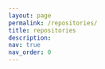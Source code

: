 ```yaml
---
layout: page
permalink: /repositories/
title: repositories
description: 
nav: true
nav_order: 0
---
```


